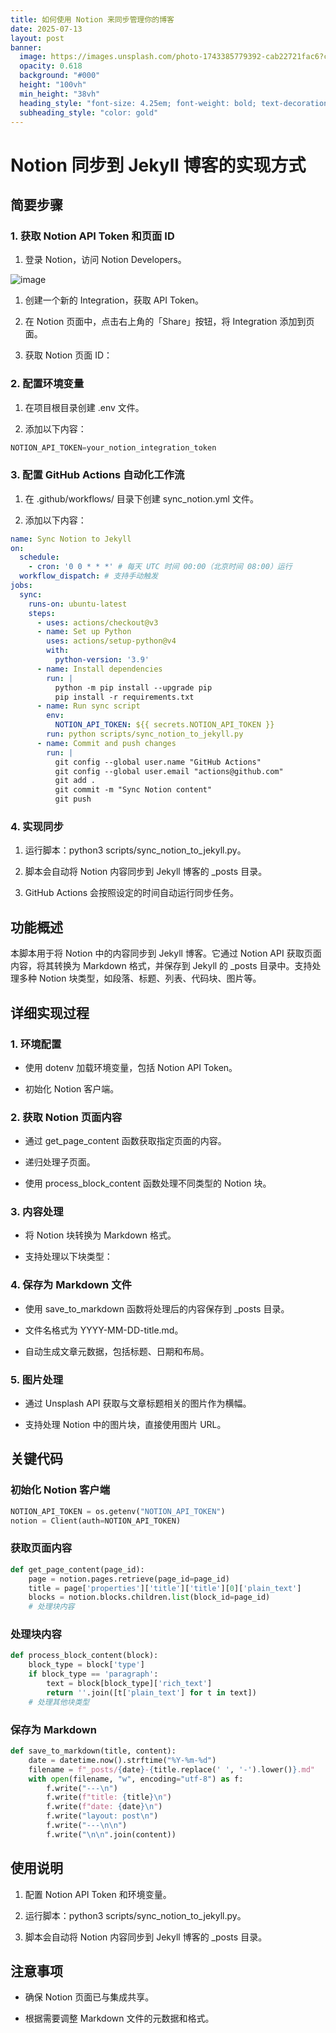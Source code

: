 ```yaml
---
title: 如何使用 Notion 来同步管理你的博客
date: 2025-07-13
layout: post
banner:
  image: https://images.unsplash.com/photo-1743385779392-cab22721fac6?crop=entropy&cs=tinysrgb&fit=max&fm=jpg&ixid=M3w2OTIwMzJ8MHwxfHJhbmRvbXx8fHx8fHx8fDE3NTIzNzIyODN8&ixlib=rb-4.1.0&q=80&w=1080
  opacity: 0.618
  background: "#000"
  height: "100vh"
  min_height: "38vh"
  heading_style: "font-size: 4.25em; font-weight: bold; text-decoration: underline"
  subheading_style: "color: gold"
---
```


# Notion 同步到 Jekyll 博客的实现方式

## 简要步骤

### 1. 获取 Notion API Token 和页面 ID

1. 登录 Notion，访问 Notion Developers。

![image](https://prod-files-secure.s3.us-west-2.amazonaws.com/a7a0cc5a-89b9-4cda-8686-1fba0ca52f40/d19c1afe-dea5-4312-9333-786b0ba83054/image.png?X-Amz-Algorithm=AWS4-HMAC-SHA256&X-Amz-Content-Sha256=UNSIGNED-PAYLOAD&X-Amz-Credential=ASIAZI2LB466VZLN3ZQF%2F20250713%2Fus-west-2%2Fs3%2Faws4_request&X-Amz-Date=20250713T020443Z&X-Amz-Expires=3600&X-Amz-Security-Token=IQoJb3JpZ2luX2VjEPH%2F%2F%2F%2F%2F%2F%2F%2F%2F%2FwEaCXVzLXdlc3QtMiJHMEUCIQCtnmydRzA1oTUTbevFUf%2BYxk8nXMi%2B9RTUH%2FhVWojcGQIgf%2BWCJD5aqQw%2BSuRlLmalW8jcFerFhrXsu7UaixFs7EcqiAQI%2Bv%2F%2F%2F%2F%2F%2F%2F%2F%2F%2FARAAGgw2Mzc0MjMxODM4MDUiDD3K94X0QXWcdnDXPyrcA5THSIWguvB%2FOnp4IKnlmxUkXflBpSIktGjrCQf1%2Fza%2BVWFcB8xWWeUMIPbiF%2Bpu15u7%2B7VhnqxVgindv2TCUjB1foIiCZYqFz2lLBE6Bgt9bYPY6UqiBP05fHAKq%2FRld2O%2FtTZUscocqGGlDBTJYvCnF6WQcXGCAFdmlbbT%2BSZeWQvJMlqSnkf0vV2MSBZ%2FeZbqn%2BHwcIUHxT%2Bow%2B24Fku2y3YxeX0%2B3hB621nBjQM%2F3abHCX%2Fh4At%2FlkXAivY8qD86PmzW%2BIXbfAp6V4r6NGvnB7vD4D4TvUSotfKYJ0icSgOZyGYq3R4QqZnssOofXwxLTOxWMk3JUzvMGWPoTjjDim0MnNv01FNyyHwPvrfoROhOCuGS4pYo1ONNZWvkQAx7Q3hyrJI428ig2fIjzB7H4b037vnAXCkyKS06ewlN82ufHQXu1RrRtCcXXHPf7dUtwpNGqjlOJVcNj3umYd0pBRyiOJ19Xg1Fc5xwu5ffUzY2bvRY%2FkIo%2FZbExEEUGhNeY4XOHvye6YGEKwBq%2BEEACSzyNmriEgdCP%2FzVbQj2KdVwahhB3R%2BxjxqyrOP58RkvtCXCQqtKQzPqowrD8tC8iKPORsKpsyMTPOSaA4pTWVVNhVAoeVjKJ5A%2BMPqAzMMGOqUBYa7CwiobCzb3Qcjkq3sZ9yiSnK6iF%2BFUWipF0ScjlYupHE6zPMoYmmRGMuu18ji6Z5uq%2BhnMv6%2BuOmwquCcPX5xr0uX3sON%2FJBrl1rKEN8%2F82AzeyZA5AJemZ%2F7Q1P3JGcxAPPDr07%2Bwia3M7BPzyOi80hrfDvHStm6IGtv8ojaZ2gJ9bw3wVowxGguYyZjpVIa4e8VT0p%2FdU%2F1DCEUD7PZ1Dlwo&X-Amz-Signature=af5b5835020aadcf0b54817be12d9268d6fd6686fb693512107f751736934c5a&X-Amz-SignedHeaders=host&x-amz-checksum-mode=ENABLED&x-id=GetObject)

1. 创建一个新的 Integration，获取 API Token。

1. 在 Notion 页面中，点击右上角的「Share」按钮，将 Integration 添加到页面。

1. 获取 Notion 页面 ID：


### 2. 配置环境变量

1. 在项目根目录创建 .env 文件。

1. 添加以下内容：

```javascript
NOTION_API_TOKEN=your_notion_integration_token
```

### 3. 配置 GitHub Actions 自动化工作流

1. 在 .github/workflows/ 目录下创建 sync_notion.yml 文件。

1. 添加以下内容：

```yaml
name: Sync Notion to Jekyll
on:
  schedule:
    - cron: '0 0 * * *' # 每天 UTC 时间 00:00（北京时间 08:00）运行
  workflow_dispatch: # 支持手动触发
jobs:
  sync:
    runs-on: ubuntu-latest
    steps:
      - uses: actions/checkout@v3
      - name: Set up Python
        uses: actions/setup-python@v4
        with:
          python-version: '3.9'
      - name: Install dependencies
        run: |
          python -m pip install --upgrade pip
          pip install -r requirements.txt
      - name: Run sync script
        env:
          NOTION_API_TOKEN: ${{ secrets.NOTION_API_TOKEN }}
        run: python scripts/sync_notion_to_jekyll.py
      - name: Commit and push changes
        run: |
          git config --global user.name "GitHub Actions"
          git config --global user.email "actions@github.com"
          git add .
          git commit -m "Sync Notion content"
          git push
```

### 4. 实现同步

1. 运行脚本：python3 scripts/sync_notion_to_jekyll.py。

1. 脚本会自动将 Notion 内容同步到 Jekyll 博客的 _posts 目录。

1. GitHub Actions 会按照设定的时间自动运行同步任务。

## 功能概述

本脚本用于将 Notion 中的内容同步到 Jekyll 博客。它通过 Notion API 获取页面内容，将其转换为 Markdown 格式，并保存到 Jekyll 的 _posts 目录中。支持处理多种 Notion 块类型，如段落、标题、列表、代码块、图片等。

## 详细实现过程

### 1. 环境配置

- 使用 dotenv 加载环境变量，包括 Notion API Token。

- 初始化 Notion 客户端。

### 2. 获取 Notion 页面内容

- 通过 get_page_content 函数获取指定页面的内容。

- 递归处理子页面。

- 使用 process_block_content 函数处理不同类型的 Notion 块。

### 3. 内容处理

- 将 Notion 块转换为 Markdown 格式。

- 支持处理以下块类型：


### 4. 保存为 Markdown 文件

- 使用 save_to_markdown 函数将处理后的内容保存到 _posts 目录。

- 文件名格式为 YYYY-MM-DD-title.md。

- 自动生成文章元数据，包括标题、日期和布局。

### 5. 图片处理

- 通过 Unsplash API 获取与文章标题相关的图片作为横幅。

- 支持处理 Notion 中的图片块，直接使用图片 URL。

## 关键代码

### 初始化 Notion 客户端

```python
NOTION_API_TOKEN = os.getenv("NOTION_API_TOKEN")
notion = Client(auth=NOTION_API_TOKEN)
```

### 获取页面内容

```python
def get_page_content(page_id):
    page = notion.pages.retrieve(page_id=page_id)
    title = page['properties']['title']['title'][0]['plain_text']
    blocks = notion.blocks.children.list(block_id=page_id)
    # 处理块内容
```

### 处理块内容

```python
def process_block_content(block):
    block_type = block['type']
    if block_type == 'paragraph':
        text = block[block_type]['rich_text']
        return ''.join([t['plain_text'] for t in text])
    # 处理其他块类型
```

### 保存为 Markdown

```python
def save_to_markdown(title, content):
    date = datetime.now().strftime("%Y-%m-%d")
    filename = f"_posts/{date}-{title.replace(' ', '-').lower()}.md"
    with open(filename, "w", encoding="utf-8") as f:
        f.write("---\n")
        f.write(f"title: {title}\n")
        f.write(f"date: {date}\n")
        f.write("layout: post\n")
        f.write("---\n\n")
        f.write("\n\n".join(content))
```

## 使用说明

1. 配置 Notion API Token 和环境变量。

1. 运行脚本：python3 scripts/sync_notion_to_jekyll.py。

1. 脚本会自动将 Notion 内容同步到 Jekyll 博客的 _posts 目录。

## 注意事项

- 确保 Notion 页面已与集成共享。

- 根据需要调整 Markdown 文件的元数据和格式。